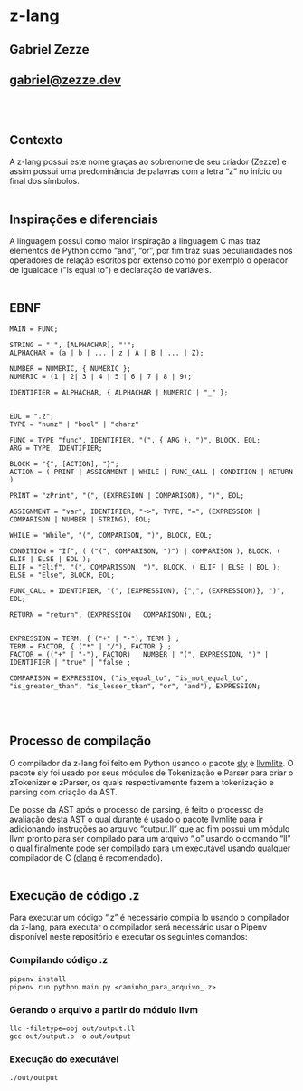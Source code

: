 # z-lang
## Gabriel Zezze
## gabriel@zezze.dev
<br></br>

## Contexto
A z-lang possui este nome graças ao sobrenome de seu criador (Zezze) e assim possui uma predominância de palavras com a letra “z” no início ou final dos símbolos.
<br></br>

## Inspirações e diferenciais  
A linguagem possui como maior inspiração a linguagem C mas traz elementos de Python como “and”, “or”, por fim traz suas peculiaridades nos operadores de relação escritos por extenso como por exemplo o operador de igualdade ("is equal to") e declaração de variáveis.
<br></br>

## EBNF
```
MAIN = FUNC;

STRING = "'", [ALPHACHAR], "'";
ALPHACHAR = (a | b | ... | z | A | B | ... | Z);

NUMBER = NUMERIC, { NUMERIC };
NUMERIC = (1 | 2| 3 | 4 | 5 | 6 | 7 | 8 | 9);

IDENTIFIER = ALPHACHAR, { ALPHACHAR | NUMERIC | "_" };


EOL = ".z";
TYPE = "numz" | "bool" | "charz"

FUNC = TYPE "func", IDENTIFIER, "(", { ARG }, ")", BLOCK, EOL;
ARG = TYPE, IDENTIFIER;

BLOCK = "{", [ACTION], "}";
ACTION = ( PRINT | ASSIGNMENT | WHILE | FUNC_CALL | CONDITION | RETURN )

PRINT = "zPrint", "(", (EXPRESION | COMPARISON), ")", EOL;

ASSIGNMENT = "var", IDENTIFIER, "->", TYPE, "=", (EXPRESSION | COMPARISON | NUMBER | STRING), EOL;

WHILE = "While", "(", COMPARISON, ")", BLOCK, EOL;

CONDITION = "If", ( ("(", COMPARISON, ")") | COMPARISON ), BLOCK, ( ELIF | ELSE | EOL );
ELIF = "Elif", "(", COMPARISSON, ")", BLOCK, ( ELIF | ELSE | EOL );
ELSE = "Else", BLOCK, EOL;

FUNC_CALL = IDENTIFIER, "(", (EXPRESSION), {",", (EXPRESSION)}, ")", EOL;

RETURN = "return", (EXPRESSION | COMPARISON), EOL;


EXPRESSION = TERM, { ("+" | "-"), TERM } ;
TERM = FACTOR, { ("*" | "/"), FACTOR } ;
FACTOR = (("+" | "-"), FACTOR) | NUMBER | "(", EXPRESSION, ")" | IDENTIFIER | "true" | "false ;

COMPARISON = EXPRESSION, ("is_equal_to", "is_not_equal_to", "is_greater_than", "is_lesser_than", "or", "and"), EXPRESSION;
```
<br></br>

## Processo de compilação
O compilador da z-lang foi feito em Python usando o pacote [sly](https://sly.readthedocs.io/en/latest/sly.html) e [llvmlite](https://pypi.org/project/llvmlite/).
O pacote sly foi usado por seus módulos de Tokenização e Parser para criar o zTokenizer e zParser, os quais respectivamente fazem a tokenização e parsing com criação da AST.

De posse da AST após o processo de parsing, é feito o processo de avaliação desta AST o qual durante é usado o pacote llvmlite para ir adicionando instruções ao arquivo “output.ll” que ao fim possui um módulo  llvm pronto para ser compilado para um arquivo “.o” usando o comando “ll” o qual finalmente pode ser compilado para um executável usando qualquer compilador de C ([clang](https://clang.llvm.org/) é recomendado).
<br></br>

## Execução de código .z

Para executar um código “.z” é necessário compila lo usando o compilador da z-lang, para executar o compilador será necessário usar o Pipenv disponível neste repositório e executar os seguintes comandos:

### Compilando código .z
```
pipenv install
pipenv run python main.py <caminho_para_arquivo_.z>
```

### Gerando o arquivo a partir do módulo llvm 
```
llc -filetype=obj out/output.ll
gcc out/output.o -o out/output  
```

### Execução do executável 
```
./out/output
```

